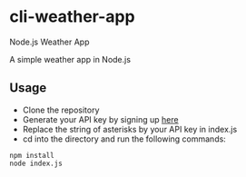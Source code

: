 # cli-weather-app
Node.js Weather App

A simple weather app in Node.js

## Usage

* Clone the repository
* Generate your API key by signing up [here](https://home.openweathermap.org/)
* Replace the string of asterisks by your API key in index.js
* cd into the directory and run the following commands:
```
npm install
node index.js
```
